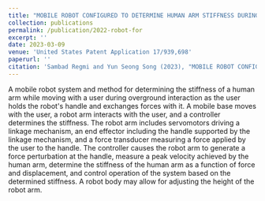 ```yaml
---
title: "MOBILE ROBOT CONFIGURED TO DETERMINE HUMAN ARM STIFFNESS DURING OVERGROUND INTERACTION"
collection: publications
permalink: /publication/2022-robot-for
excerpt: ''
date: 2023-03-09
venue: 'United States Patent Application 17/939,698'
paperurl: ''
citation: 'Sambad Regmi and Yun Seong Song (2023), "MOBILE ROBOT CONFIGURED TO DETERMINE HUMAN ARM STIFFNESS DURING OVERGROUND INTERACTION." U.S. Patent Application No. 17/939,698.'
---
```

A mobile robot system and method for determining the stiffness of a human arm while moving with a user during overground interaction as the user holds the robot's handle and exchanges forces with it. A mobile base moves with the user, a robot arm interacts with the user, and a controller determines the stiffness. The robot arm includes servomotors driving a linkage mechanism, an end effector including the handle supported by the linkage mechanism, and a force transducer measuring a force applied by the user to the handle. The controller causes the robot arm to generate a force perturbation at the handle, measure a peak velocity achieved by the human arm, determine the stiffness of the human arm as a function of force and displacement, and control operation of the system based on the determined stiffness. A robot body may allow for adjusting the height of the robot arm.
